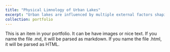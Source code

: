 ```yaml
---
title: "Physical Limnology of Urban Lakes"
excerpt: "Urban lakes are influenced by multiple external factors shaping their physical characteristics and ecosystems.<br/><img src='/images/500x300.png'>"
collection: portfolio
---
```


This is an item in your portfolio. It can be have images or nice text. If you name the file .md, it will be parsed as markdown. If you name the file .html, it will be parsed as HTML. 
